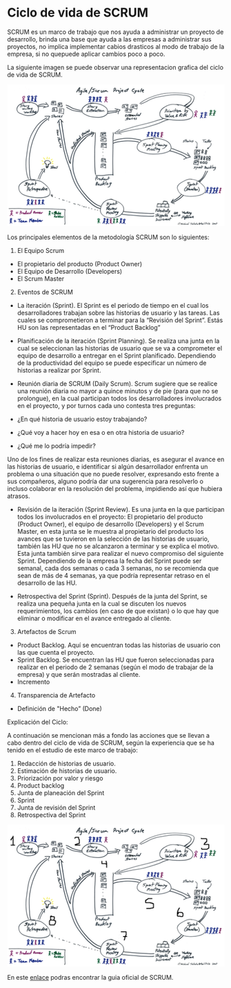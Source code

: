 # Ciclo de vida de SCRUM

SCRUM es un marco de trabajo que nos ayuda a administrar un proyecto de desarrollo, brinda una base que ayuda a las empresas a administrar sus proyectos, no implica implementar cabios drasticos al modo de trabajo de la empresa, si no quepuede aplicar cambios poco a poco.

La siguiente imagen se puede observar una representacion grafica del ciclo de vida de SCRUM.

![Ciclo de vida de SCRUM](images/ciclodevidascrum.jpg)

Los principales elementos de la metodología SCRUM son lo siguientes:

1. El Equipo Scrum 
 * El propietario del producto (Product Owner)
  * El Equipo de Desarrollo (Developers) 
 * El Scrum Master
2. Eventos de SCRUM 
 * La iteración (Sprint). El Sprint es el periodo de tiempo en el cual los desarrolladores trabajan sobre las historias de usuario y las tareas. Las cuales se comprometieron a terminar para la “Revisión del Sprint”. Estás HU son las representadas en el “Product Backlog”
 * Planificación de la iteración (Sprint Planning). Se realiza una junta en la cual se seleccionan las historias de usuario que se va a comprometer el equipo de desarrollo a entregar en el Sprint planificado. Dependiendo de la productividad del equipo se puede especificar un número de historias a realizar por Sprint.
 * Reunión diaria de SCRUM (Daily Scrum). Scrum sugiere que se realice una reunión diaria no mayor a quince minutos y de pie (para que no se prolongue), en la cual participan todos los desarrolladores involucrados en el proyecto, y por turnos cada uno contesta tres preguntas:

* ¿En qué historia de usuario estoy trabajando? 
* ¿Qué voy a hacer hoy en esa o en otra historia de usuario?
* ¿Qué me lo podría impedir?

Uno de los fines de realizar esta reuniones diarias, es asegurar el avance en las historias de usuario, e identificar si algún desarrollador enfrenta un problema o una situación que no puede resolver, expresando esto frente a sus compañeros, alguno podría dar una sugerencia para resolverlo o incluso colaborar en la resolución del problema, impidiendo así que hubiera atrasos.

 * Revisión de la iteración (Sprint Review). Es una junta en la que participan todos los involucrados en el proyecto:  El propietario del producto (Product Owner), el equipo de desarrollo (Developers) y el Scrum Master, en esta junta se le muestra al propietario del producto los avances que se tuvieron en la selección de las historias de usuario, también las HU que no se alcanzaron a terminar y se explica el motivo. Esta junta también sirve para realizar el nuevo compromiso del siguiente Sprint.
Dependiendo de la empresa la fecha del Sprint puede ser semanal, cada dos semanas o cada 3 semanas, no se recomienda que sean de más de 4 semanas, ya que podría representar retraso en el desarrollo de las HU.

* Retrospectiva del Sprint (Sprint). Después de la junta del Sprint, se realiza una pequeña junta en la cual se discuten los nuevos requerimientos, los cambios (en caso de que existan) o lo que hay que eliminar o modificar en el avance entregado al cliente.

3. Artefactos de Scrum 
 * Product Backlog. Aquí se encuentran todas las historias de usuario con las que cuenta el proyecto.
 * Sprint Backlog. Se encuentran las HU que fueron seleccionadas para realizar en el periodo de 2 semanas (según el modo de trabajar de la empresa) y que serán mostradas al cliente.
 * Incremento 

4. Transparencia de Artefacto 
 * Definición de "Hecho” (Done)

Explicación del Ciclo:

A continuación se mencionan más a fondo las acciones que se llevan a cabo dentro del ciclo de vida de SCRUM, según la experiencia que se ha tenido en el estudio de este marco de trabajo:

1. Redacción de historias de usuario. 
2. Estimación de historias de usuario.
3. Priorización por valor y riesgo
4. Product backlog
5. Junta de planeación del Sprint
6. Sprint
7. Junta de revisión del Sprint
8. Retrospectiva del Sprint

![Ciclo de vida de SCRUM](images/ciclodevidascrumpuntos.jpg)

En este [enlace][1] podras encontrar la guia oficial de SCRUM.

[1]: http://www.scrumguides.org/
